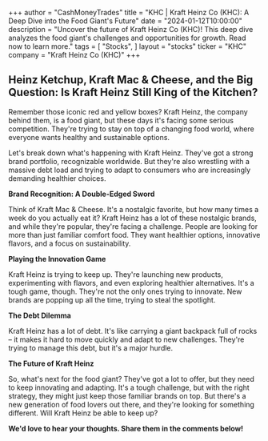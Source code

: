 +++
author = "CashMoneyTrades"
title = "KHC |  Kraft Heinz Co (KHC): A Deep Dive into the Food Giant's Future"
date = "2024-01-12T10:00:00"
description = "Uncover the future of Kraft Heinz Co (KHC)! This deep dive analyzes the food giant's challenges and opportunities for growth. Read now to learn more."
tags = [
"Stocks",
]
layout = "stocks"
ticker = "KHC"
company = "Kraft Heinz Co (KHC)"
+++
        


## Heinz Ketchup, Kraft Mac & Cheese, and the Big Question: Is Kraft Heinz Still King of the Kitchen?

Remember those iconic red and yellow boxes?  Kraft Heinz, the company behind them, is a food giant, but these days it's facing some serious competition.  They're trying to stay on top of a changing food world, where everyone wants healthy and sustainable options. 

Let's break down what's happening with Kraft Heinz.  They've got a strong brand portfolio, recognizable worldwide.  But they're also wrestling with a massive debt load and trying to adapt to consumers who are increasingly demanding healthier choices. 

**Brand Recognition: A Double-Edged Sword**

Think of Kraft Mac & Cheese.  It's a nostalgic favorite, but how many times a week do you actually eat it?  Kraft Heinz has a lot of these nostalgic brands, and while they're popular, they're facing a challenge.  People are looking for more than just familiar comfort food.  They want healthier options, innovative flavors, and a focus on sustainability.

**Playing the Innovation Game**

Kraft Heinz is trying to keep up.  They're launching new products, experimenting with flavors, and even exploring healthier alternatives.  It's a tough game, though.  They're not the only ones trying to innovate.  New brands are popping up all the time, trying to steal the spotlight.

**The Debt Dilemma**

Kraft Heinz has a lot of debt.  It's like carrying a giant backpack full of rocks – it makes it hard to move quickly and adapt to new challenges.  They're trying to manage this debt, but it's a major hurdle.

**The Future of Kraft Heinz**

So, what's next for the food giant?  They've got a lot to offer, but they need to keep innovating and adapting.  It's a tough challenge, but with the right strategy, they might just keep those familiar brands on top.  But there's a new generation of food lovers out there, and they're looking for something different.  Will Kraft Heinz be able to keep up?

**We'd love to hear your thoughts.  Share them in the comments below!** 

        